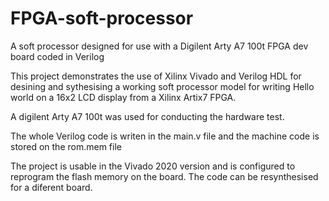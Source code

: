 # FPGA-soft-processor
A soft processor designed for use with a Digilent Arty A7 100t FPGA dev board coded in Verilog 

This project demonstrates the use of Xilinx Vivado and Verilog HDL for desining and sythesising a
working soft processor model for writing Hello world on a 16x2 LCD display from a Xilinx Artix7 FPGA.

A digilent Arty A7 100t was used for conducting the hardware test.

The whole Verilog code is writen in the main.v file and the machine code is stored on the rom.mem file

The project is usable in the Vivado 2020 version and is configured to reprogram the flash memory on the board.
The code can be resynthesised for a diferent board.
